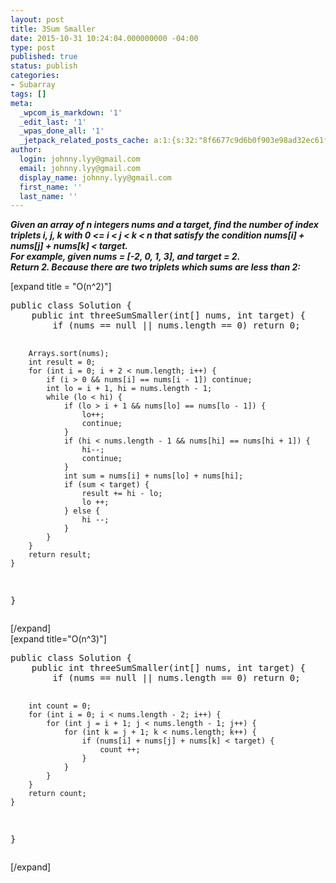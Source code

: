 ```yaml
---
layout: post
title: 3Sum Smaller
date: 2015-10-31 10:24:04.000000000 -04:00
type: post
published: true
status: publish
categories:
- Subarray
tags: []
meta:
  _wpcom_is_markdown: '1'
  _edit_last: '1'
  _wpas_done_all: '1'
  _jetpack_related_posts_cache: a:1:{s:32:"8f6677c9d6b0f903e98ad32ec61f8deb";a:2:{s:7:"expires";i:1464270101;s:7:"payload";a:3:{i:0;a:1:{s:2:"id";i:125;}i:1;a:1:{s:2:"id";i:127;}i:2;a:1:{s:2:"id";i:123;}}}}
author:
  login: johnny.lyy@gmail.com
  email: johnny.lyy@gmail.com
  display_name: johnny.lyy@gmail.com
  first_name: ''
  last_name: ''
---
```

<p><strong><em>Given an array of n integers nums and a target, find the number of index triplets i, j, k with 0 &lt;= i &lt; j &lt; k &lt; n that satisfy the condition nums[i] + nums[j] + nums[k] &lt; target.<br />
For example, given nums = [-2, 0, 1, 3], and target = 2.<br />
Return 2. Because there are two triplets which sums are less than 2:</em></strong></p>
<p>[expand title = "O(n^2)"]</p>
<pre>
public class Solution {
    public int threeSumSmaller(int[] nums, int target) {
        if (nums == null || nums.length == 0) return 0;
        
        Arrays.sort(nums);
        int result = 0;
        for (int i = 0; i + 2 < num.length; i++) {
            if (i > 0 && nums[i] == nums[i - 1]) continue;
            int lo = i + 1, hi = nums.length - 1;
            while (lo < hi) {
                if (lo > i + 1 && nums[lo] == nums[lo - 1]) {
                    lo++;
                    continue;
                }
                if (hi < nums.length - 1 && nums[hi] == nums[hi + 1]) {
                    hi--;
                    continue;
                }
                int sum = nums[i] + nums[lo] + nums[hi];
                if (sum < target) {
                    result += hi - lo;
                    lo ++;
                } else {
                    hi --;
                }
            }
        }
        return result;
    }
}
</pre>
<p>[/expand]<br />
[expand title="O(n^3)"]</p>
<pre>
public class Solution {
    public int threeSumSmaller(int[] nums, int target) {
        if (nums == null || nums.length == 0) return 0;
        
        int count = 0;
        for (int i = 0; i < nums.length - 2; i++) {
            for (int j = i + 1; j < nums.length - 1; j++) {
                for (int k = j + 1; k < nums.length; k++) {
                    if (nums[i] + nums[j] + nums[k] < target) {
                        count ++;
                    }
                }
            }
        }
        return count;
    }
}
</pre>
<p>[/expand]</p>
